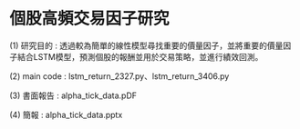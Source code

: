 # 個股高頻交易因子研究
(1) 研究目的 : 透過較為簡單的線性模型尋找重要的價量因子，並將重要的價量因子結合LSTM模型，預測個股的報酬並用於交易策略，並進行績效回測。

(2) main code : lstm_return_2327.py、lstm_return_3406.py

(3) 書面報告 : alpha_tick_data.pDF

(4) 簡報 : alpha_tick_data.pptx
